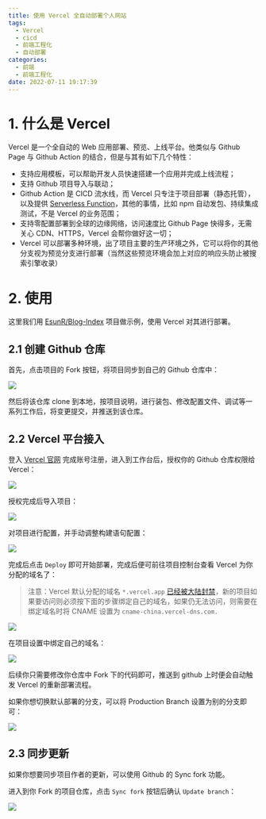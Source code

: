 ```yaml
---
title: 使用 Vercel 全自动部署个人网站
tags:
  - Vercel
  - cicd
  - 前端工程化
  - 自动部署
categories:
  - 前端
  - 前端工程化
date: 2022-07-11 19:17:39
---
```


# 1. 什么是 Vercel

Vercel 是一个全自动的 Web 应用部署、预览、上线平台。他类似与 Github Page 与 Github Action 的结合，但是与其有如下几个特性：

- 支持应用模板，可以帮助开发人员快速搭建一个应用并完成上线流程；
- 支持 Github 项目导入与联动；
- Github Action 是 CICD 流水线，而 Vercel 只专注于项目部署（静态托管），以及提供 [Serverless Function](https://vercel.com/docs/concepts/functions/serverless-functions)，其他的事情，比如 npm 自动发包、持续集成测试，不是 Vercel 的业务范围；
- 支持零配置部署到全球的边缘网络，访问速度比 Github Page 快得多，无需关心 CDN、HTTPS，Vercel 会帮你做好这一切；
- Vercel 可以部署多种环境，出了项目主要的生产环境之外，它可以将你的其他分支视为预览分支进行部署（当然这些预览环境会加上对应的响应头防止被搜索引擎收录）

# 2. 使用

这里我们用 [EsunR/Blog-Index](https://github.com/EsunR/Blog-Index) 项目做示例，使用 Vercel 对其进行部署。

## 2.1 创建 Github 仓库

首先，点击项目的 Fork 按钮，将项目同步到自己的 Github 仓库中：

![](https://s2.loli.net/2022/07/11/etzGPTsFjDpxwmK.png)

然后将该仓库 clone 到本地，按项目说明，进行装包、修改配置文件、调试等一系列工作后，将变更提交，并推送到该仓库。

## 2.2 Vercel 平台接入

登入 [Vercel 官网](https://vercel.com/login) 完成账号注册，进入到工作台后，授权你的 Github 仓库权限给 Vercel：

![](https://s2.loli.net/2022/07/11/VUmDLCS91YqFe3d.png)

授权完成后导入项目：

![](https://s2.loli.net/2022/07/11/A2NcE8XJiUbYfT3.png)

对项目进行配置，并手动调整构建语句配置：

![](https://s2.loli.net/2022/07/11/pJUD3hMkXmSBYFv.png)

完成后点击 `Deploy` 即可开始部署，完成后便可前往项目控制台查看 Vercel 为你分配的域名了：

> 注意：Vercel 默认分配的域名 `*.vercel.app` [已经被大陆封禁](https://github.com/orgs/vercel/discussions/803)，新的项目如果要访问则必须按下面的步骤绑定自己的域名，如果仍无法访问，则需要在绑定域名时将 CNAME 设置为 `cname-china.vercel-dns.com.`

![](https://s2.loli.net/2022/07/11/BW91HG3pF7lUCcL.png)

在项目设置中绑定自己的域名：

![](https://s2.loli.net/2022/07/11/HV2dbZUJtchgOK9.png)

后续你只需要修改你仓库中 Fork 下的代码即可，推送到 github 上时便会自动触发 Vercel 的重新部署流程。

如果你想切换默认部署的分支，可以将 Production Branch 设置为别的分支即可：

![](https://s2.loli.net/2022/07/11/DszltROMCBhI6bH.png)

## 2.3 同步更新

如果你想要同步项目作者的更新，可以使用 Github 的 Sync fork 功能。

进入到你 Fork 的项目仓库，点击 `Sync fork` 按钮后确认 `Update branch`：

![](https://esunr-image-bed.oss-cn-beijing.aliyuncs.com/picgo/202311031547649.png)